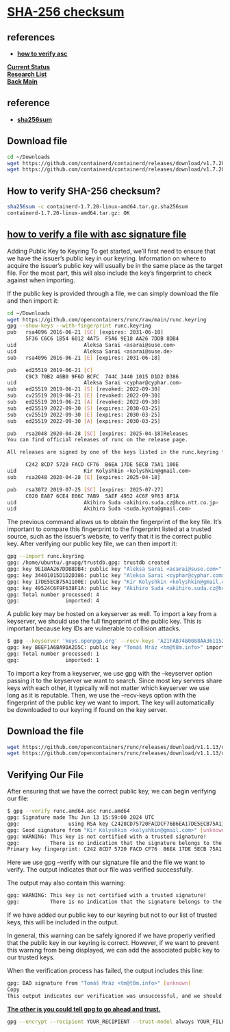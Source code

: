 # **[SHA-256 checksum](https://unix.stackexchange.com/questions/464010/how-to-verify-a-checksum-using-one-command-line)**

## references

- **[how to verify asc](https://serverfault.com/questions/896228/how-to-verify-a-file-using-an-asc-signature-file)**

**[Current Status](../../../../development/status/weekly/current_status.md)**\
**[Research List](../../../research_list.md)**\
**[Back Main](../../../../README.md)**

## reference

- **[sha256sum](https://linux.die.net/man/1/sha256sum)**

## Download file

```bash
cd ~/Downloads
wget https://github.com/containerd/containerd/releases/download/v1.7.20/containerd-1.7.20-linux-amd64.tar.gz
wget https://github.com/containerd/containerd/releases/download/v1.7.20/containerd-1.7.20-linux-amd64.tar.gz.sha256sum
```

## How to verify SHA-256 checksum?

```bash
sha256sum -c containerd-1.7.20-linux-amd64.tar.gz.sha256sum
containerd-1.7.20-linux-amd64.tar.gz: OK
```

## **[how to verify a file with asc signature file](https://www.baeldung.com/linux/verify-file-asc-signature)**

Adding Public Key to Keyring
To get started, we’ll first need to ensure that we have the issuer’s public key in our keyring. Information on where to acquire the issuer’s public key will usually be in the same place as the target file. For the most part, this will also include the key’s fingerprint to check against when importing.

If the public key is provided through a file, we can simply download the file and then import it:

```bash
cd ~/Downloads
wget https://github.com/opencontainers/runc/raw/main/runc.keyring
gpg --show-keys --with-fingerprint runc.keyring
pub   rsa4096 2016-06-21 [SC] [expires: 2031-06-18]
      5F36 C6C6 1B54 6012 4A75  F5A6 9E18 AA26 7DDB 8DB4
uid                      Aleksa Sarai <asarai@suse.com>
uid                      Aleksa Sarai <asarai@suse.de>
sub   rsa4096 2016-06-21 [E] [expires: 2031-06-18]

pub   ed25519 2019-06-21 [C]
      C9C3 70B2 46B0 9F6D BCFC  744C 3440 1015 D1D2 D386
uid                      Aleksa Sarai <cyphar@cyphar.com>
sub   ed25519 2019-06-21 [S] [revoked: 2022-09-30]
sub   cv25519 2019-06-21 [E] [revoked: 2022-09-30]
sub   ed25519 2019-06-21 [A] [revoked: 2022-09-30]
sub   ed25519 2022-09-30 [S] [expires: 2030-03-25]
sub   cv25519 2022-09-30 [E] [expires: 2030-03-25]
sub   ed25519 2022-09-30 [A] [expires: 2030-03-25]

pub   rsa2048 2020-04-28 [SC] [expires: 2025-04-18]Releases
You can find official releases of runc on the release page.

All releases are signed by one of the keys listed in the runc.keyring file in the root of this repository.

      C242 8CD7 5720 FACD CF76  B6EA 17DE 5ECB 75A1 100E
uid                      Kir Kolyshkin <kolyshkin@gmail.com>
sub   rsa2048 2020-04-28 [E] [expires: 2025-04-18]

pub   rsa3072 2019-07-25 [SC] [expires: 2025-07-27]
      C020 EA87 6CE4 E06C 7AB9  5AEF 4952 4C6F 9F63 8F1A
uid                      Akihiro Suda <akihiro.suda.cz@hco.ntt.co.jp>
uid                      Akihiro Suda <suda.kyoto@gmail.com>
```

The previous command allows us to obtain the fingerprint of the key file. It’s important to compare this fingerprint to the fingerprint listed at a trusted source, such as the issuer’s website, to verify that it is the correct public key. After verifying our public key file, we can then import it:

```bash
gpg --import runc.keyring
gpg: /home/ubuntu/.gnupg/trustdb.gpg: trustdb created
gpg: key 9E18AA267DDB8DB4: public key "Aleksa Sarai <asarai@suse.com>" imported
gpg: key 34401015D1D2D386: public key "Aleksa Sarai <cyphar@cyphar.com>" imported
gpg: key 17DE5ECB75A1100E: public key "Kir Kolyshkin <kolyshkin@gmail.com>" imported
gpg: key 49524C6F9F638F1A: public key "Akihiro Suda <akihiro.suda.cz@hco.ntt.co.jp>" imported
gpg: Total number processed: 4
gpg:               imported: 4
```

A public key may be hosted on a keyserver as well. To import a key from a keyserver, we should use the full fingerprint of the public key. This is important because key IDs are vulnerable to collision attacks.

```bash
$ gpg --keyserver 'keys.openpgp.org' --recv-keys 'A21FAB74B0088AA361152586B8EF1A6BA9DA2D5C'
gpg: key B8EF1A6BA9DA2D5C: public key "Tomáš Mráz <tm@t8m.info>" imported
gpg: Total number processed: 1
gpg:               imported: 1
```

To import a key from a keyserver, we use gpg with the –keyserver option passing it to the keyserver we want to search. Since most key servers share keys with each other, it typically will not matter which keyserver we use long as it is reputable. Then, we use the –recv-keys option with the fingerprint of the public key we want to import. The key will automatically be downloaded to our keyring if found on the key server.

## Download the file

```bash
wget https://github.com/opencontainers/runc/releases/download/v1.1.13/runc.amd64
wget https://github.com/opencontainers/runc/releases/download/v1.1.13/runc.amd64.asc
```

## Verifying Our File

After ensuring that we have the correct public key, we can begin verifying our file:

```bash
$ gpg --verify runc.amd64.asc runc.amd64
gpg: Signature made Thu Jun 13 15:59:00 2024 UTC
gpg:                using RSA key C2428CD75720FACDCF76B6EA17DE5ECB75A1100E
gpg: Good signature from "Kir Kolyshkin <kolyshkin@gmail.com>" [unknown]
gpg: WARNING: This key is not certified with a trusted signature!
gpg:          There is no indication that the signature belongs to the owner.
Primary key fingerprint: C242 8CD7 5720 FACD CF76  B6EA 17DE 5ECB 75A1 100E
```

Here we use gpg –verify  with our signature file and the file we want to verify. The output indicates that our file was verified successfully.

The output may also contain this warning:

```bash
gpg: WARNING: This key is not certified with a trusted signature!
gpg:          There is no indication that the signature belongs to the owner.
```

If we have added our public key to our keyring but not to our list of trusted keys, this will be included in the output.

In general, this warning can be safely ignored if we have properly verified that the public key in our keyring is correct. However, if we want to prevent this warning from being displayed, we can add the associated public key to our trusted keys.

When the verification process has failed, the output includes this line:

```bash
gpg: BAD signature from "Tomáš Mráz <tm@t8m.info>" [unknown]
Copy
This output indicates our verification was unsuccessful, and we should redownload the file and signature.
```

**[The other is you could tell gpg to go ahead and trust.](https://security.stackexchange.com/questions/147447/gpg-why-is-my-trusted-key-not-certified-with-a-trusted-signature)**

```bash
gpg --encrypt --recipient YOUR_RECIPIENT --trust-model always YOUR_FILE
```
